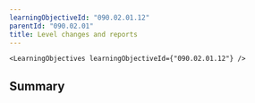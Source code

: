 ```yaml
---
learningObjectiveId: "090.02.01.12"
parentId: "090.02.01"
title: Level changes and reports
---
```


```tsx eval
<LearningObjectives learningObjectiveId={"090.02.01.12"} />
```

## Summary
